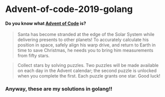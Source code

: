 # Advent-of-code-2019-golang

#### Do you know what [Advent of Code](https://adventofcode.com/) is?

>Santa has become stranded at the edge of the Solar System while delivering presents to other planets! To accurately calculate his position in space, safely align his warp drive, and return to Earth in time to save Christmas, he needs you to bring him measurements from fifty stars.

>Collect stars by solving puzzles. Two puzzles will be made available on each day in the Advent calendar; the second puzzle is unlocked when you complete the first. Each puzzle grants one star. Good luck!


 ### Anyway, these are my solutions in golang!!
